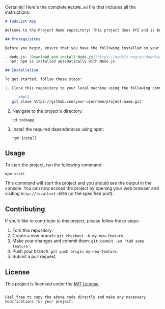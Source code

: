 Certainly! Here's the complete `README.md` file that includes all the instructions:

```markdown
# TodoList App

Welcome to the Project Name repository! This project does XYZ and is built using Node.js and npm.

## Prerequisites

Before you begin, ensure that you have the following installed on your machine:

- Node.js: [Download and install Node.js](https://nodejs.org/en/download/)
- npm: npm is installed automatically with Node.js

## Installation

To get started, follow these steps:

1. Clone this repository to your local machine using the following command:

   ```shell
   git clone https://github.com/your-username/project-name.git
   ```

2. Navigate to the project's directory:

   ```shell
   cd todoapp
   ```

3. Install the required dependencies using npm:

   ```shell
   npm install
   ```

## Usage

To start the project, run the following command:

```shell
npm start
```

This command will start the project and you should see the output in the console. You can now access the project by opening your web browser and visiting `http://localhost:3000` (or the specified port).

## Contributing

If you'd like to contribute to this project, please follow these steps:

1. Fork this repository.
2. Create a new branch: `git checkout -b my-new-feature`.
3. Make your changes and commit them: `git commit -am 'Add some feature'`.
4. Push your branch: `git push origin my-new-feature`.
5. Submit a pull request.

## License

This project is licensed under the [MIT License](LICENSE).
```

Feel free to copy the above code directly and make any necessary modifications for your project.
